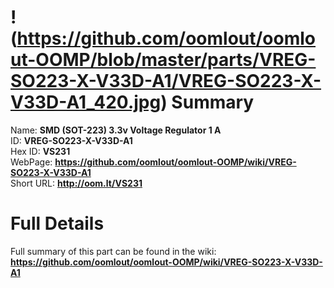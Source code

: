 
!(https://github.com/oomlout/oomlout-OOMP/blob/master/parts/VREG-SO223-X-V33D-A1/VREG-SO223-X-V33D-A1_420.jpg)
Summary
=================
  
Name: __SMD (SOT-223) 3.3v Voltage Regulator 1 A__    
ID: __VREG-SO223-X-V33D-A1__   
Hex ID: __VS231__   
WebPage: __https://github.com/oomlout/oomlout-OOMP/wiki/VREG-SO223-X-V33D-A1__   
Short URL: __http://oom.lt/VS231__   

Full Details
==========================
Full summary of this part can be found in the wiki:   
__https://github.com/oomlout/oomlout-OOMP/wiki/VREG-SO223-X-V33D-A1__    

